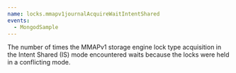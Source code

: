 ```yaml
---
name: locks.mmapv1journalAcquireWaitIntentShared
events:
  - MongodSample
---
```


The number of times the MMAPv1 storage engine lock type acquisition in the Intent Shared (IS) mode encountered waits because the locks were held in a conflicting mode.